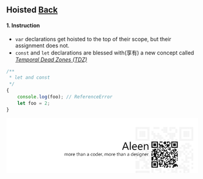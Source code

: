 ## Hoisted [**Back**](./../README.md)

#### 1. Instruction

- `var` declarations get hoisted to the top of their scope, but their assignment does not.
- `const` and `let` declarations are blessed with(享有) a new concept called [*Temporal Dead Zones (TDZ)*](https://developer.mozilla.org/en-US/docs/Web/JavaScript/Reference/Statements/let#Temporal_dead_zone_and_errors_with_let) 

```js
/**
 * let and const
 */
{
    console.log(foo); // ReferenceError
    let foo = 2;
}
```

<a href="http://aleen42.github.io/" target="_blank" ><img src="./../pic/tail.gif"></a>